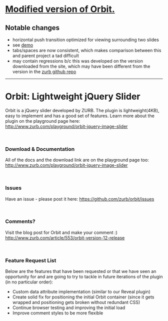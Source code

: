 [Modified version of Orbit.][1]
===

## Notable changes
- horizontal push transition optimized for viewing surrounding two slides
- see [demo][1]
- tabs/spaces are now consistent, which makes comparison between this and parent
  project a tad difficult
- may contain regressions b/c this was developed on the version downloaded from
  the site, which may have been different from the version in the [zurb github
  repo][2]

[1]: demo
[2]: zurbgithubrepo

---

<h1>Orbit: Lightweight jQuery Slider</h1>
<p>Orbit is a jQuery slider developed by ZURB. The plugin is lightweight(4KB), easy to implement and has a good set of features. Learn more about the plugin on the playground page here: <a href="http://www.zurb.com/playground/orbit-jquery-image-slider">http://www.zurb.com/playground/orbit-jquery-image-slider</a></p><br />
<h3>Download & Documentation </h3>
<p>All of the docs and the download link are on the playground page too: <a href="http://www.zurb.com/playground/orbit-jquery-image-slider">http://www.zurb.com/playground/orbit-jquery-image-slider</a></p>
<br />
<h3>Issues</h3>
<p>Have an issue - please post it here: <a href="https://github.com/zurb/orbit/issues">https://github.com/zurb/orbit/issues</a></p>
<br />
<h3>Comments?</h3>
<p>Visit the blog post for Orbit and make your comment :) <a href="http://www.zurb.com/article/553/orbit-version-12-release">http://www.zurb.com/article/553/orbit-version-12-release</a></p>
<br />
<h3>Feature Request List</h3>
<p>Below are the features that have been requested or that we have seen an opportunity for and are going to try to tackle in future iterations of the plugin (in no particular order):</p>
<ul>
<li>Custom data attribute implementation (similar to our Reveal plugin)</li>
<li>Create solid fix for positioning the initial Orbit container (since it gets wrapped and positioning gets broken without redundant CSS)</li>
<li>Continue browser testing and improving the initial load</li>
<li>Improve comment styles to be more flexible</li>
</ul>